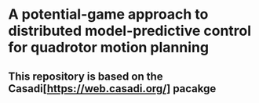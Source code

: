 # A potential-game approach to distributed model-predictive control for quadrotor motion planning

## This repository is based on the Casadi[https://web.casadi.org/] pacakge 
